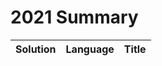 # 2021 Summary

| Solution                     | Language   | Title                   |
| ---------------------------- | ---------- | ----------------------- |
